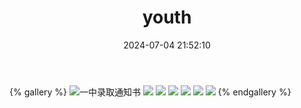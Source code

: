 ﻿---
title: youth
date: 2024-07-04 21:52:10
---
{% gallery %}
![一中录取通知书](https://s21.ax1x.com/2024/07/26/pkbyVr6.jpg)
![](https://tuchuang.voooe.cn/images/2024/07/25/CR10u_20240413_074207157.jpg)
![](https://tuchuang.voooe.cn/images/2024/07/25/CR10u_20240413_102343414.jpg)
![](https://tuchuang.voooe.cn/images/2024/07/25/CR10u_20240413_145517382.jpg)
![](https://tuchuang.voooe.cn/images/2024/07/25/CR10u_20240601_191117360.jpg)
![](https://tuchuang.voooe.cn/images/2024/07/25/CR10u_20240601_191135535.jpg)
![](https://tuchuang.voooe.cn/images/2024/07/25/IMG_20240413_073126.jpg)
{% endgallery %}
